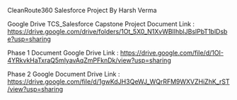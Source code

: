 CleanRoute360 Salesforce Project By Harsh Verma

Google Drive TCS_Salesforce Capstone Project Document Link :  https://drive.google.com/drive/folders/1Ot_5X0_N1XvWBlIhblJBslPbT1blDsbe?usp=sharing

Phase 1 Document Google Drive Link : https://drive.google.com/file/d/1OI-4YRkvkHaTxraQ5mlyavAqZmPFknDk/view?usp=sharing

Phase 2 Google Document Drive Link : https://drive.google.com/file/d/1gwKdJH3QeWJ_WQrRFM9WXVZHiZhK_rST/view?usp=sharing
